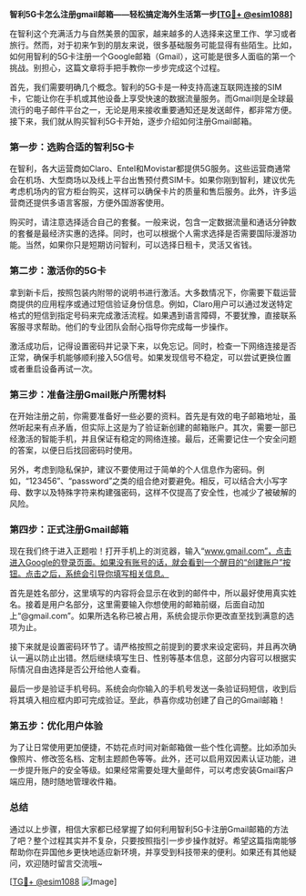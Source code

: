 **智利5G卡怎么注册gmail邮箱——轻松搞定海外生活第一步[[TG💪+ @esim1088](https://t.me/s/esim1088)]**

在智利这个充满活力与自然美景的国家，越来越多的人选择来这里工作、学习或者旅行。然而，对于初来乍到的朋友来说，很多基础服务可能显得有些陌生。比如，如何用智利的5G卡注册一个Google邮箱（Gmail），这可能是很多人面临的第一个挑战。别担心，这篇文章将手把手教你一步步完成这个过程。

首先，我们需要明确几个概念。智利的5G卡是一种支持高速互联网连接的SIM卡，它能让你在手机或其他设备上享受快速的数据流量服务。而Gmail则是全球最流行的电子邮件平台之一，无论是用来接收重要通知还是发送邮件，都非常方便。接下来，我们就从购买智利5G卡开始，逐步介绍如何注册Gmail邮箱。

### 第一步：选购合适的智利5G卡

在智利，各大运营商如Claro、Entel和Movistar都提供5G服务。这些运营商通常会在机场、大型商场以及线上平台出售预付费SIM卡。如果你刚到智利，建议优先考虑机场内的官方柜台购买，这样可以确保卡片的质量和售后服务。此外，许多运营商还提供多语言客服，方便外国游客使用。

购买时，请注意选择适合自己的套餐。一般来说，包含一定数据流量和通话分钟数的套餐是最经济实惠的选择。同时，也可以根据个人需求选择是否需要国际漫游功能。当然，如果你只是短期访问智利，可以选择日租卡，灵活又省钱。

### 第二步：激活你的5G卡

拿到新卡后，按照包装内附带的说明书进行激活。大多数情况下，你需要下载运营商提供的应用程序或通过短信验证身份信息。例如，Claro用户可以通过发送特定格式的短信到指定号码来完成激活流程。如果遇到语言障碍，不要犹豫，直接联系客服寻求帮助。他们的专业团队会耐心指导你完成每一步操作。

激活成功后，记得设置密码并记录下来，以免忘记。同时，检查一下网络连接是否正常，确保手机能够顺利接入5G信号。如果发现信号不稳定，可以尝试更换位置或者重启设备再试一次。

### 第三步：准备注册Gmail账户所需材料

在开始注册之前，你需要准备好一些必要的资料。首先是有效的电子邮箱地址，虽然听起来有点矛盾，但实际上这是为了验证新创建的邮箱账户。其次，需要一部已经激活的智能手机，并且保证有稳定的网络连接。最后，还需要记住一个安全问题的答案，以便日后找回密码时使用。

另外，考虑到隐私保护，建议不要使用过于简单的个人信息作为密码。例如，“123456”、“password”之类的组合绝对要避免。相反，可以结合大小写字母、数字以及特殊字符来构建强密码，这样不仅提高了安全性，也减少了被破解的风险。

### 第四步：正式注册Gmail邮箱

现在我们终于进入正题啦！打开手机上的浏览器，输入“www.gmail.com”，点击进入Google的登录页面。如果没有账号的话，就会看到一个醒目的“创建账户”按钮。点击之后，系统会引导你填写相关信息。

首先是姓名部分，这里填写的内容将会显示在收到的邮件中，所以最好使用真实姓名。接着是用户名部分，这里需要输入你想使用的邮箱前缀，后面自动加上“@gmail.com”。如果所选名称已被占用，系统会提示你更改直至找到满意的选项为止。

接下来就是设置密码环节了。请严格按照之前提到的要求来设定密码，并且再次确认一遍以防止出错。然后继续填写生日、性别等基本信息，这部分内容可以根据实际情况自由选择是否公开给他人查看。

最后一步是验证手机号码。系统会向你输入的手机号发送一条验证码短信，收到后将其填入相应框内即可完成验证。至此，恭喜你成功创建了自己的Gmail邮箱！

### 第五步：优化用户体验

为了让日常使用更加便捷，不妨花点时间对新邮箱做一些个性化调整。比如添加头像照片、修改签名档、定制主题颜色等等。此外，还可以启用双因素认证功能，进一步提升账户的安全等级。如果经常需要处理大量邮件，可以考虑安装Gmail客户端应用，随时随地管理收件箱。

### 总结

通过以上步骤，相信大家都已经掌握了如何利用智利5G卡注册Gmail邮箱的方法了吧？整个过程其实并不复杂，只要按照指引一步步操作就好。希望这篇指南能够帮助你在异国他乡更快地适应新环境，并享受到科技带来的便利。如果还有其他疑问，欢迎随时留言交流哦~

[[TG💪+ @esim1088](https://t.me/s/esim1088) ![Image](https://i.postimg.cc/4NQfJmqS/Snipaste-2025-05-13-00-14-12.png)]